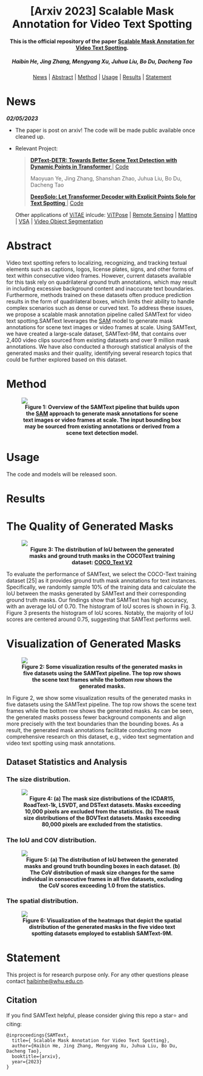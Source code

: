 <h1 align="center">[Arxiv 2023] Scalable Mask Annotation for Video Text Spotting</a></h1>
<p align="center">
<h4 align="center">This is the official repository of the paper <a href="https://xxxx.com">Scalable Mask Annotation for Video Text Spotting</a>.</h4>
<h5 align="center"><em>Haibin He, Jing Zhang, Mengyang Xu, Juhua Liu, Bo Du, Dacheng Tao</em></h5>
<p align="center">
  <a href="#news">News</a> |
  <a href="#abstract">Abstract</a> |
  <a href="#method">Method</a> |
  <a href="#usage">Usage</a> |
  <a href="#results">Results</a> |
  <a href="#statement">Statement</a>
</p>




# News

***02/05/2023***

- The paper is post on arxiv! The code will be made public available once cleaned up.

- Relevant Project: 

  > [**DPText-DETR: Towards Better Scene Text Detection with Dynamic Points in Transformer** ](https://arxiv.org/abs/2207.04491) | [Code](https://github.com/ymy-k/DPText-DETR)
  >
  > Maoyuan Ye, Jing Zhang, Shanshan Zhao, Juhua Liu, Bo Du, Dacheng Tao
  >
  > [**DeepSolo: Let Transformer Decoder with Explicit Points Solo for Text Spotting** ](https://arxiv.org/pdf/2211.10772v3) | [Code](https://github.com/ViTAE-Transformer/DeepSolo)

  Other applications of [ViTAE](https://github.com/ViTAE-Transformer/ViTAE-Transformer) inlcude: [ViTPose](https://github.com/ViTAE-Transformer/ViTPose) | [Remote Sensing](https://github.com/ViTAE-Transformer/ViTAE-Transformer-Remote-Sensing) | [Matting](https://github.com/ViTAE-Transformer/ViTAE-Transformer-Matting) | [VSA](https://github.com/ViTAE-Transformer/ViTAE-VSA) | [Video Object Segmentation](https://github.com/ViTAE-Transformer/VOS-LLB)

# Abstract

<p align="left">Video text spotting refers to localizing, recognizing, and tracking textual elements
such as captions, logos, license plates, signs, and other forms of text within consecutive
video frames. However, current datasets available for this task rely on
quadrilateral ground truth annotations, which may result in including excessive
background content and inaccurate text boundaries. Furthermore, methods trained
on these datasets often produce prediction results in the form of quadrilateral boxes,
which limits their ability to handle complex scenarios such as dense or curved text.
To address these issues, we propose a scalable mask annotation pipeline called
SAMText for video text spotting.SAMText leverages the <a href="https://arxiv.org/abs/2304.02643">SAM</a> model to
generate mask annotations for scene text images or video frames at scale. Using
SAMText, we have created a large-scale dataset, SAMText-9M, that contains over
2,400 video clips sourced from existing datasets and over 9 million mask annotations.
We have also conducted a thorough statistical analysis of the generated
masks and their quality, identifying several research topics that could be further
explored based on this dataset. 




# Method
<figure>
<img src="figs/opening.png">
<figcaption align = "center"><b>Figure 1: Overview of the SAMText pipeline that builds upon the <a href="https://arxiv.org/abs/2304.02643">SAM</a>   approach to generate
mask annotations for scene text images or video frames at scale. The input bounding box may be
sourced from existing annotations or derived from a scene text detection model.</b></figcaption>
</figure>





# Usage
The code and models will be released soon.



# Results
# The Quality of Generated Masks

<figure>
<img src="figs/figure3.png">
<figcaption align = "center"><b>Figure 3: The distribution of IoU between the generated
masks and ground truth masks in the COCOText
training dataset:  <a href="https://arxiv.org/abs/1601.07140">COCO_Text V2</a>  
 </b></figcaption>
</figure>

To evaluate the performance of SAMText, we
select the COCO-Text training dataset [25] as it
provides ground truth mask annotations for text
instances. Specifically, we randomly sample
10% of the training data and calculate the IoU
between the masks generated by SAMText and
their corresponding ground truth masks. Our
findings show that SAMText has high accuracy,
with an average IoU of 0.70. The histogram of
IoU scores is shown in Fig. 3. Figure 3 presents
the histogram of IoU scores. Notably, the majority
of IoU scores are centered around 0.75,
suggesting that SAMText performs well.





# Visualization of Generated Masks



<figure>
<img src="figs/figure2.jpg">
<figcaption align = "center"><b>Figure 2: Some visualization results of the generated masks in five datasets using the SAMText
pipeline. The top row shows the scene text frames while the bottom row shows the generated masks.</a>  
 </b></figcaption>
</figure>

In Figure 2, we show some visualization results of the generated masks in five datasets using the
SAMText pipeline. The top row shows the scene text frames while the bottom row shows the
generated masks. As can be seen, the generated masks possess fewer background components and
align more precisely with the text boundaries than the bounding boxes. As a result, the generated
mask annotations facilitate conducting more comprehensive research on this dataset, e.g., video text
segmentation and video text spotting using mask annotations.






## Dataset Statistics and Analysis
### The size distribution.

<figure>
<img src="figs/figure4.png">
<figcaption align = "center"><b>Figure 4: (a) The mask size distributions of the ICDAR15, RoadText-1k, LSVDT, and DSText datasets.
Masks exceeding 10,000 pixels are excluded from the statistics. (b) The mask size distributions of
the BOVText datasets. Masks exceeding 80,000 pixels are excluded from the statistics.</a>  
 </b></figcaption>
</figure>



### The IoU and COV distribution.

<figure>
<img src="figs/figure5.png">
<figcaption align = "center"><b>Figure 5: (a) The distribution of IoU between the generated masks and ground truth bounding boxes
in each dataset. (b) The CoV distribution of mask size changes for the same individual in consecutive
frames in all five datasets, excluding the CoV scores exceeding 1.0 from the statistics.</a>  
 </b></figcaption>
</figure>



### The spatial distribution.

<figure>
<img src="figs/figure6.png">
<figcaption align = "center"><b>Figure 6: Visualization of the heatmaps that depict the spatial distribution of the generated masks in
the five video text spotting datasets employed to establish SAMText-9M.</a>  
 </b></figcaption>
</figure>



# Statement

This project is for research purpose only. For any other questions please contact [haibinhe@whu.edu.cn](mailto:haibinhe@whu.edu.cn).



## Citation

If you find SAMText helpful, please consider giving this repo a star:star: and citing:

```
@inproceedings{SAMText,
  title={ Scalable Mask Annotation for Video Text Spotting},
  author={Haibin He, Jing Zhang, Mengyang Xu, Juhua Liu, Bo Du, Dacheng Tao},
  booktitle={arxiv},
  year={2023}
}
```



